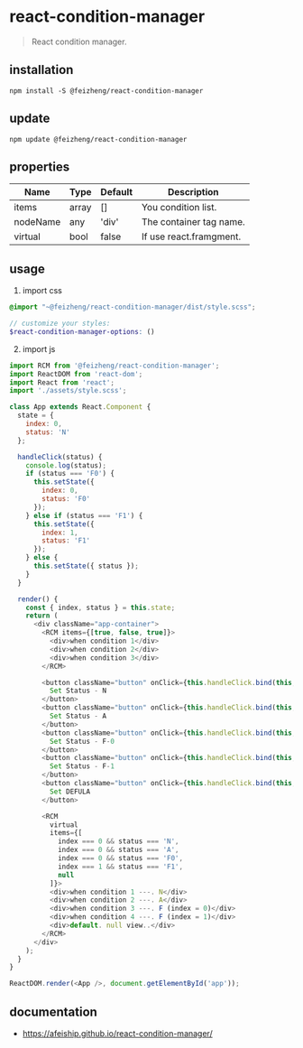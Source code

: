# react-condition-manager
> React condition manager.

## installation
```shell
npm install -S @feizheng/react-condition-manager
```

## update
```shell
npm update @feizheng/react-condition-manager
```

## properties
| Name     | Type  | Default | Description             |
| -------- | ----- | ------- | ----------------------- |
| items    | array | []      | You condition list.     |
| nodeName | any   | 'div'   | The container tag name. |
| virtual  | bool  | false   | If use react.framgment. |


## usage
1. import css
  ```scss
  @import "~@feizheng/react-condition-manager/dist/style.scss";

  // customize your styles:
  $react-condition-manager-options: ()
  ```
2. import js
  ```js
  import RCM from '@feizheng/react-condition-manager';
  import ReactDOM from 'react-dom';
  import React from 'react';
  import './assets/style.scss';

  class App extends React.Component {
    state = {
      index: 0,
      status: 'N'
    };

    handleClick(status) {
      console.log(status);
      if (status === 'F0') {
        this.setState({
          index: 0,
          status: 'F0'
        });
      } else if (status === 'F1') {
        this.setState({
          index: 1,
          status: 'F1'
        });
      } else {
        this.setState({ status });
      }
    }

    render() {
      const { index, status } = this.state;
      return (
        <div className="app-container">
          <RCM items={[true, false, true]}>
            <div>when condition 1</div>
            <div>when condition 2</div>
            <div>when condition 3</div>
          </RCM>

          <button className="button" onClick={this.handleClick.bind(this, 'N')}>
            Set Status - N
          </button>
          <button className="button" onClick={this.handleClick.bind(this, 'A')}>
            Set Status - A
          </button>
          <button className="button" onClick={this.handleClick.bind(this, 'F0')}>
            Set Status - F-0
          </button>
          <button className="button" onClick={this.handleClick.bind(this, 'F1')}>
            Set Status - F-1
          </button>
          <button className="button" onClick={this.handleClick.bind(this, null)}>
            Set DEFULA
          </button>

          <RCM
            virtual
            items={[
              index === 0 && status === 'N',
              index === 0 && status === 'A',
              index === 0 && status === 'F0',
              index === 1 && status === 'F1',
              null
            ]}>
            <div>when condition 1 ---. N</div>
            <div>when condition 2 ---. A</div>
            <div>when condition 3 ---. F (index = 0)</div>
            <div>when condition 4 ---. F (index = 1)</div>
            <div>default. null view..</div>
          </RCM>
        </div>
      );
    }
  }

  ReactDOM.render(<App />, document.getElementById('app'));

  ```

## documentation
- https://afeiship.github.io/react-condition-manager/
